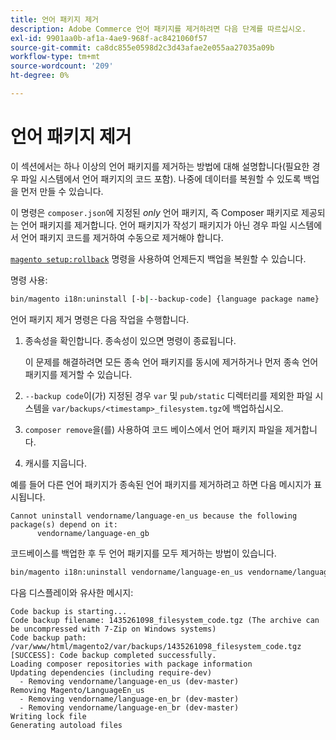 ```yaml
---
title: 언어 패키지 제거
description: Adobe Commerce 언어 패키지를 제거하려면 다음 단계를 따르십시오.
exl-id: 9901aa0b-af1a-4ae9-968f-ac8421060f57
source-git-commit: ca8dc855e0598d2c3d43afae2e055aa27035a09b
workflow-type: tm+mt
source-wordcount: '209'
ht-degree: 0%

---
```


# 언어 패키지 제거

이 섹션에서는 하나 이상의 언어 패키지를 제거하는 방법에 대해 설명합니다(필요한 경우 파일 시스템에서 언어 패키지의 코드 포함). 나중에 데이터를 복원할 수 있도록 백업을 먼저 만들 수 있습니다.

이 명령은 `composer.json`에 지정된 *only* 언어 패키지, 즉 Composer 패키지로 제공되는 언어 패키지를 제거합니다. 언어 패키지가 작성기 패키지가 아닌 경우 파일 시스템에서 언어 패키지 코드를 제거하여 수동으로 제거해야 합니다.

[`magento setup:rollback`](uninstall-modules.md#roll-back-the-file-system-database-or-media-files) 명령을 사용하여 언제든지 백업을 복원할 수 있습니다.

명령 사용:

```bash
bin/magento i18n:uninstall [-b|--backup-code] {language package name} ... {language package name}
```

언어 패키지 제거 명령은 다음 작업을 수행합니다.

1. 종속성을 확인합니다. 종속성이 있으면 명령이 종료됩니다.

   이 문제를 해결하려면 모든 종속 언어 패키지를 동시에 제거하거나 먼저 종속 언어 패키지를 제거할 수 있습니다.

1. `--backup code`이(가) 지정된 경우 `var` 및 `pub/static` 디렉터리를 제외한 파일 시스템을 `var/backups/<timestamp>_filesystem.tgz`에 백업하십시오.
1. `composer remove`을(를) 사용하여 코드 베이스에서 언어 패키지 파일을 제거합니다.
1. 캐시를 지웁니다.

예를 들어 다른 언어 패키지가 종속된 언어 패키지를 제거하려고 하면 다음 메시지가 표시됩니다.

```
Cannot uninstall vendorname/language-en_us because the following package(s) depend on it:
      vendorname/language-en_gb
```

코드베이스를 백업한 후 두 언어 패키지를 모두 제거하는 방법이 있습니다.

```bash
bin/magento i18n:uninstall vendorname/language-en_us vendorname/language-en_gb --backup-code
```

다음 디스플레이와 유사한 메시지:

```
Code backup is starting...
Code backup filename: 1435261098_filesystem_code.tgz (The archive can be uncompressed with 7-Zip on Windows systems)
Code backup path: /var/www/html/magento2/var/backups/1435261098_filesystem_code.tgz
[SUCCESS]: Code backup completed successfully.
Loading composer repositories with package information
Updating dependencies (including require-dev)
  - Removing vendorname/language-en_us (dev-master)
Removing Magento/LanguageEn_us
  - Removing vendorname/language-en_br (dev-master)
  - Removing vendorname/language-en_br (dev-master)
Writing lock file
Generating autoload files
```
